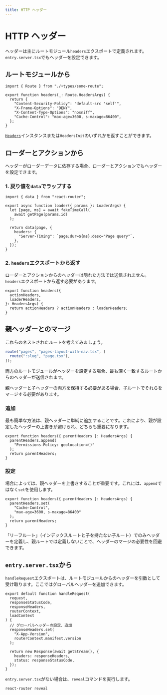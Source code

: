 ```yaml
---
title: HTTP ヘッダー
---
```


# HTTP ヘッダー

ヘッダーは主にルートモジュール`headers`エクスポートで定義されます。`entry.server.tsx`でもヘッダーを設定できます。

## ルートモジュールから

```tsx filename=some-route.tsx
import { Route } from "./+types/some-route";

export function headers(_: Route.HeadersArgs) {
  return {
    "Content-Security-Policy": "default-src 'self'",
    "X-Frame-Options": "DENY",
    "X-Content-Type-Options": "nosniff",
    "Cache-Control": "max-age=3600, s-maxage=86400",
  };
}
```

[`Headers`](https://developer.mozilla.org/en-US/docs/Web/API/Headers)インスタンスまたは`HeadersInit`のいずれかを返すことができます。

## ローダーとアクションから

ヘッダーがローダーデータに依存する場合、ローダーとアクションでもヘッダーを設定できます。

### 1. 戻り値を`data`でラップする

```tsx lines=[1,8]
import { data } from "react-router";

export async function loader({ params }: LoaderArgs) {
  let [page, ms] = await fakeTimeCall(
    await getPage(params.id)
  );

  return data(page, {
    headers: {
      "Server-Timing": `page;dur=${ms};desc="Page query"`,
    },
  });
}
```

### 2. `headers`エクスポートから返す

ローダーとアクションからのヘッダーは隠れた方法では送信されません。`headers`エクスポートから返す必要があります。

```tsx
export function headers({
  actionHeaders,
  loaderHeaders,
}: HeadersArgs) {
  return actionHeaders ? actionHeaders : loaderHeaders;
}
```

## 親ヘッダーとのマージ

これらのネストされたルートを考えてみましょう。

```ts filename=routes.ts
route("pages", "pages-layout-with-nav.tsx", [
  route(":slug", "page.tsx"),
]);
```

両方のルートモジュールがヘッダーを設定する場合、最も深く一致するルートからのヘッダーが送信されます。

親ヘッダーと子ヘッダーの両方を保持する必要がある場合、子ルートでそれらをマージする必要があります。

### 追加

最も簡単な方法は、親ヘッダーに単純に追加することです。これにより、親が設定したヘッダーの上書きが避けられ、どちらも重要になります。

```tsx
export function headers({ parentHeaders }: HeadersArgs) {
  parentHeaders.append(
    "Permissions-Policy: geolocation=()"
  );
  return parentHeaders;
}
```

### 設定

場合によっては、親ヘッダーを上書きすることが重要です。これには、`append`ではなく`set`を使用します。

```tsx
export function headers({ parentHeaders }: HeadersArgs) {
  parentHeaders.set(
    "Cache-Control",
    "max-age=3600, s-maxage=86400"
  );
  return parentHeaders;
}
```

「リーフルート」（インデックスルートと子を持たない子ルート）でのみヘッダーを定義し、親ルートでは定義しないことで、ヘッダーのマージの必要性を回避できます。

## `entry.server.tsx`から

`handleRequest`エクスポートは、ルートモジュールからのヘッダーを引数として受け取ります。ここではグローバルヘッダーを追加できます。

```tsx
export default function handleRequest(
  request,
  responseStatusCode,
  responseHeaders,
  routerContext,
  loadContext
) {
  // グローバルヘッダーの設定、追加
  responseHeaders.set(
    "X-App-Version",
    routerContext.manifest.version
  );

  return new Response(await getStream(), {
    headers: responseHeaders,
    status: responseStatusCode,
  });
}
```

`entry.server.tsx`がない場合は、`reveal`コマンドを実行します。

```shellscript nonumber
react-router reveal
```

